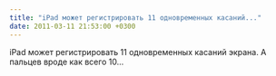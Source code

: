```yaml
---
title: "iPad может регистрировать 11 одновременных касаний..."
date: 2011-03-11 21:53:00 +0300
---
```


iPad может регистрировать 11 одновременных касаний экрана. А пальцев вроде как всего 10...

